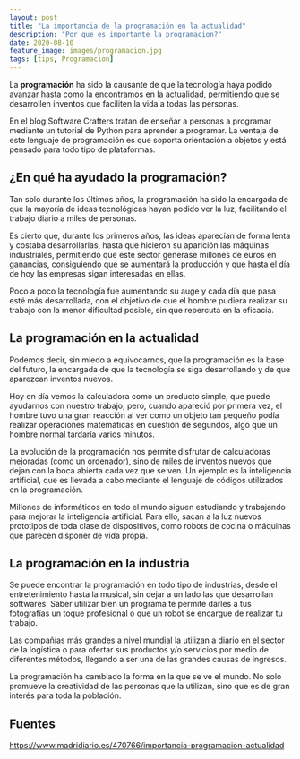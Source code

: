 ```yaml
---
layout: post
title: "La importancia de la programación en la actualidad"
description: "Por que es importante la programacion?"
date: 2020-08-10
feature_image: images/programacion.jpg
tags: [tips, Programacion]
---
```

La **programación** ha sido la causante de que la tecnología haya podido avanzar hasta como la encontramos en la actualidad, permitiendo que se desarrollen inventos que faciliten la vida a todas las personas.

En el blog Software Crafters tratan de enseñar a personas a programar mediante un tutorial de Python para aprender a programar. La ventaja de este lenguaje de programación es que soporta orientación a objetos y está pensado para todo tipo de plataformas.

<!--more-->


## ¿En qué ha ayudado la programación?

Tan solo durante los últimos años, la programación ha sido la encargada de que la mayoría de ideas tecnológicas hayan podido ver la luz, facilitando el trabajo diario a miles de personas.

Es cierto que, durante los primeros años, las ideas aparecían de forma lenta y costaba desarrollarlas, hasta que hicieron su aparición las máquinas industriales, permitiendo que este sector generase millones de euros en ganancias, consiguiendo que se aumentará la producción y que hasta el día de hoy las empresas sigan interesadas en ellas.

Poco a poco la tecnología fue aumentando su auge y cada día que pasa esté más desarrollada, con el objetivo de que el hombre pudiera realizar su trabajo con la menor dificultad posible, sin que repercuta en la eficacia.

## La programación en la actualidad

Podemos decir, sin miedo a equivocarnos, que la programación es la base del futuro, la encargada de que la tecnología se siga desarrollando y de que aparezcan inventos nuevos.

Hoy en día vemos la calculadora como un producto simple, que puede ayudarnos con nuestro trabajo, pero, cuando apareció por primera vez, el hombre tuvo una gran reacción al ver como un objeto tan pequeño podía realizar operaciones matemáticas en cuestión de segundos, algo que un hombre normal tardaría varios minutos.

La evolución de la programación nos permite disfrutar de calculadoras mejoradas (como un ordenador), sino de miles de inventos nuevos que dejan con la boca abierta cada vez que se ven. Un ejemplo es la inteligencia artificial, que es llevada a cabo mediante el lenguaje de códigos utilizados en la programación.

Millones de informáticos en todo el mundo siguen estudiando y trabajando para mejorar la inteligencia artificial. Para ello, sacan a la luz nuevos prototipos de toda clase de dispositivos, como robots de cocina o máquinas que parecen disponer de vida propia.

## La programación en la industria

Se puede encontrar la programación en todo tipo de industrias, desde el entretenimiento hasta la musical, sin dejar a un lado las que desarrollan softwares. Saber utilizar bien un programa te permite darles a tus fotografías un toque profesional o que un robot se encargue de realizar tu trabajo.

Las compañías más grandes a nivel mundial la utilizan a diario en el sector de la logística o para ofertar sus productos y/o servicios por medio de diferentes métodos, llegando a ser una de las grandes causas de ingresos.

La programación ha cambiado la forma en la que se ve el mundo. No solo promueve la creatividad de las personas que la utilizan, sino que es de gran interés para toda la población.

## Fuentes
https://www.madridiario.es/470766/importancia-programacion-actualidad
